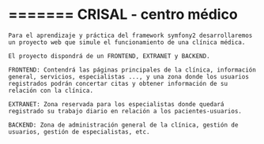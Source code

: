 =======
CRISAL - centro médico
======

	Para el aprendizaje y práctica del framework symfony2 desarrollaremos un proyecto web que simule el funcionamiento de una clínica médica.

	El proyecto dispondrá de un FRONTEND, EXTRANET y BACKEND.

	FRONTEND: Contendrá las páginas principales de la clínica, información general, servicios, especialistas ..., y una zona donde los usuarios registrados podrán concertar citas y obtener información de su relación con la clínica.

	EXTRANET: Zona reservada para los especialistas donde quedará registrado su trabajo diario en relación a los pacientes-usuarios.

	BACKEND: Zona de administración general de la clínica, gestión de usuarios, gestión de especialistas, etc. 


